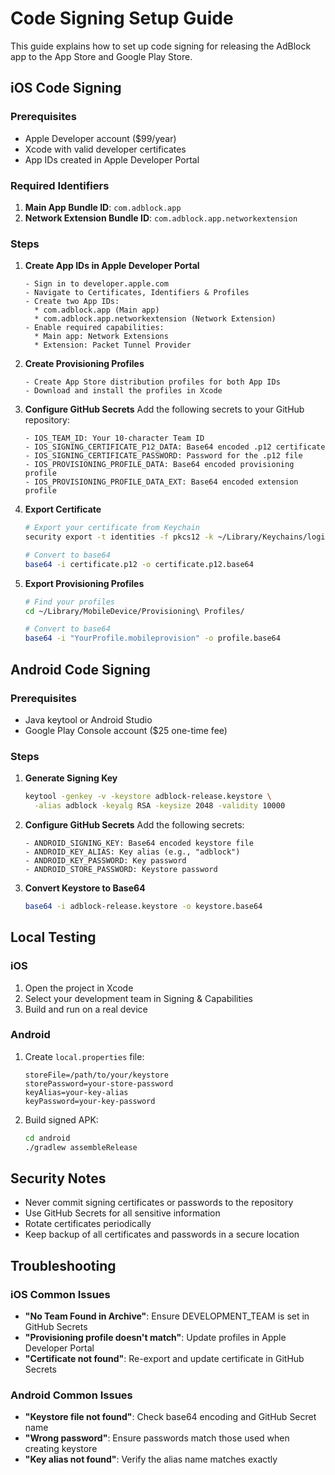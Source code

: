 # Code Signing Setup Guide

This guide explains how to set up code signing for releasing the AdBlock app to the App Store and Google Play Store.

## iOS Code Signing

### Prerequisites
- Apple Developer account ($99/year)
- Xcode with valid developer certificates
- App IDs created in Apple Developer Portal

### Required Identifiers
1. **Main App Bundle ID**: `com.adblock.app`
2. **Network Extension Bundle ID**: `com.adblock.app.networkextension`

### Steps

1. **Create App IDs in Apple Developer Portal**
   ```
   - Sign in to developer.apple.com
   - Navigate to Certificates, Identifiers & Profiles
   - Create two App IDs:
     * com.adblock.app (Main app)
     * com.adblock.app.networkextension (Network Extension)
   - Enable required capabilities:
     * Main app: Network Extensions
     * Extension: Packet Tunnel Provider
   ```

2. **Create Provisioning Profiles**
   ```
   - Create App Store distribution profiles for both App IDs
   - Download and install the profiles in Xcode
   ```

3. **Configure GitHub Secrets**
   Add the following secrets to your GitHub repository:
   ```
   - IOS_TEAM_ID: Your 10-character Team ID
   - IOS_SIGNING_CERTIFICATE_P12_DATA: Base64 encoded .p12 certificate
   - IOS_SIGNING_CERTIFICATE_PASSWORD: Password for the .p12 file
   - IOS_PROVISIONING_PROFILE_DATA: Base64 encoded provisioning profile
   - IOS_PROVISIONING_PROFILE_DATA_EXT: Base64 encoded extension profile
   ```

4. **Export Certificate**
   ```bash
   # Export your certificate from Keychain
   security export -t identities -f pkcs12 -k ~/Library/Keychains/login.keychain -P "your-password" -o certificate.p12
   
   # Convert to base64
   base64 -i certificate.p12 -o certificate.p12.base64
   ```

5. **Export Provisioning Profiles**
   ```bash
   # Find your profiles
   cd ~/Library/MobileDevice/Provisioning\ Profiles/
   
   # Convert to base64
   base64 -i "YourProfile.mobileprovision" -o profile.base64
   ```

## Android Code Signing

### Prerequisites
- Java keytool or Android Studio
- Google Play Console account ($25 one-time fee)

### Steps

1. **Generate Signing Key**
   ```bash
   keytool -genkey -v -keystore adblock-release.keystore \
     -alias adblock -keyalg RSA -keysize 2048 -validity 10000
   ```

2. **Configure GitHub Secrets**
   Add the following secrets:
   ```
   - ANDROID_SIGNING_KEY: Base64 encoded keystore file
   - ANDROID_KEY_ALIAS: Key alias (e.g., "adblock")
   - ANDROID_KEY_PASSWORD: Key password
   - ANDROID_STORE_PASSWORD: Keystore password
   ```

3. **Convert Keystore to Base64**
   ```bash
   base64 -i adblock-release.keystore -o keystore.base64
   ```

## Local Testing

### iOS
1. Open the project in Xcode
2. Select your development team in Signing & Capabilities
3. Build and run on a real device

### Android
1. Create `local.properties` file:
   ```properties
   storeFile=/path/to/your/keystore
   storePassword=your-store-password
   keyAlias=your-key-alias
   keyPassword=your-key-password
   ```
2. Build signed APK:
   ```bash
   cd android
   ./gradlew assembleRelease
   ```

## Security Notes
- Never commit signing certificates or passwords to the repository
- Use GitHub Secrets for all sensitive information
- Rotate certificates periodically
- Keep backup of all certificates and passwords in a secure location

## Troubleshooting

### iOS Common Issues
- **"No Team Found in Archive"**: Ensure DEVELOPMENT_TEAM is set in GitHub Secrets
- **"Provisioning profile doesn't match"**: Update profiles in Apple Developer Portal
- **"Certificate not found"**: Re-export and update certificate in GitHub Secrets

### Android Common Issues
- **"Keystore file not found"**: Check base64 encoding and GitHub Secret name
- **"Wrong password"**: Ensure passwords match those used when creating keystore
- **"Key alias not found"**: Verify the alias name matches exactly